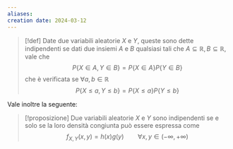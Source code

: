 ```yaml
---
aliases: 
creation date: 2024-03-12
---
```


>[!def]
>Date due variabili aleatorie $X$ e $Y$, queste sono dette indipendenti se dati due insiemi $A$ e $B$ qualsiasi tali che $A \subseteq \mathbb{R}, B \subseteq \mathbb{R}$, vale che
>$$ P\{ X \in A, Y \in B \} = P\{ X \in A \} P\{ Y \in B \} $$
>che è verificata se $\forall a,b \in \mathbb{R}$
>$$P\{ X \leq a, Y \leq b \} = P\{ X \leq a \} P\{ Y \leq b \}$$

Vale inoltre la seguente:

> [!proposizione]
> Due variabili aleatorie $X$ e $Y$ sono indipendenti se e solo se la loro densità congiunta può essere espressa come
> $$ f_{X,Y}(x,y) = h(x)g(y)\qquad \forall x,y \in (-\infty, +\infty) $$